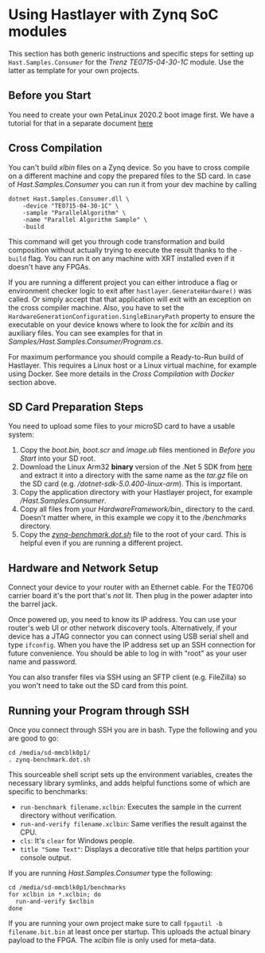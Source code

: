 ﻿# Using Hastlayer with Zynq SoC modules

This section has both generic instructions and specific steps for setting up `Hast.Samples.Consumer` for the _Trenz TE0715-04-30-1C_ module. Use the latter as template for your own projects.


## Before you Start

You need to create your own PetaLinux 2020.2 boot image first. We have a tutorial for that in a separate document [here](BuildingPetaLinuxForHastlayer.md)


## Cross Compilation

You can't build _xlbin_ files on a Zynq device. So you have to cross compile on a different machine and copy the prepared files to the SD card. In case of _Hast.Samples.Consumer_ you can run it from your dev machine by calling
```shell
dotnet Hast.Samples.Consumer.dll \
    -device "TE0715-04-30-1C" \
    -sample "ParallelAlgorithm" \
    -name "Parallel Algorithm Sample" \
    -build
``` 

This command will get you through code transformation and build composition without actually trying to execute the result thanks to the `-build` flag. You can run it on any machine with XRT installed even if it doesn't have any FPGAs.

If you are running a different project you can either introduce a flag or environment checker logic to exit after `hastlayer.GenerateHardware()` was called. Or simply accept that that application will exit with an exception on the cross compiler machine. Also, you have to set the `HardwareGenerationConfiguration.SingleBinaryPath` property to ensure the executable on your device knows where to look the for _xclbin_ and its auxiliary files. You can see examples for that in _Samples/Hast.Samples.Consumer/Program.cs_.

For maximum performance you should compile a Ready-to-Run build of Hastlayer. This requires a Linux host or a Linux virtual machine, for example using Docker. See more details in the _Cross Compilation with Docker_ section above.


## SD Card Preparation Steps

You need to upload some files to your microSD card to have a usable system:

1. Copy the _boot.bin_, _boot.scr_ and _image.ub_ files mentioned in _Before you Start_ into your SD root.
2. Download the Linux Arm32 **binary** version of the .Net 5 SDK from [here](https://dotnet.microsoft.com/download/dotnet/5.0) and extract it into a directory with the same name as the _tar.gz_ file on the SD card (e.g. _/dotnet-sdk-5.0.400-linux-arm_). This is important.
3. Copy the application directory with your Hastlayer project, for example _/Hast.Samples.Consumer_.
4. Copy all files from your _HardwareFramework/bin__ directory to the card. Doesn't matter where, in this example we copy it to the _/benchmarks_ directory.
5. Copy the [_zynq-benchmark.dot.sh_](../../../Docs/Attachments/zynq-benchmark.dot.sh) file to the root of your card. This is helpful even if you are running a different project.


## Hardware and Network Setup

Connect your device to your router with an Ethernet cable. For the TE0706 carrier board it's the port that's _not_ lit. Then plug in the power adapter into the barrel jack.

Once powered up, you need to know its IP address. You can use your router's web UI or other network discovery tools. Alternatively, if your device has a JTAG connector you can connect using USB serial shell and type `ifconfig`. When you have the IP address set up an SSH connection for future convenience. You should be able to log in with "root" as your user name and password.

You can also transfer files via SSH using an SFTP client (e.g. FileZilla) so you won't need to take out the SD card from this point.


## Running your Program through SSH

Once you connect through SSH you are in bash. Type the following and you are good to go:
```shell
cd /media/sd-mmcblk0p1/
. zynq-benchmark.dot.sh
```

This sourceable shell script sets up the environment variables, creates the necessary library symlinks, and adds  helpful functions some of which are specific to benchmarks:
- `run-benchmark filename.xclbin`: Executes the sample in the current directory without verification.
- `run-and-verify filename.xclbin`: Same verifies the result against the CPU.
- `cls`: It's `clear` for Windows people.
- `title "Some Text"`: Displays a decorative title that helps partition your console output.

If you are running _Hast.Samples.Consumer_ type the following:

```shell
cd /media/sd-mmcblk0p1/benchmarks
for xclbin in *.xclbin; do
  run-and-verify $xclbin
done
```

If you are running your own project make sure to call `fpgautil -b filename.bit.bin` at least once per startup. This uploads the actual binary payload to the FPGA. The _xclbin_ file is only used for meta-data.
